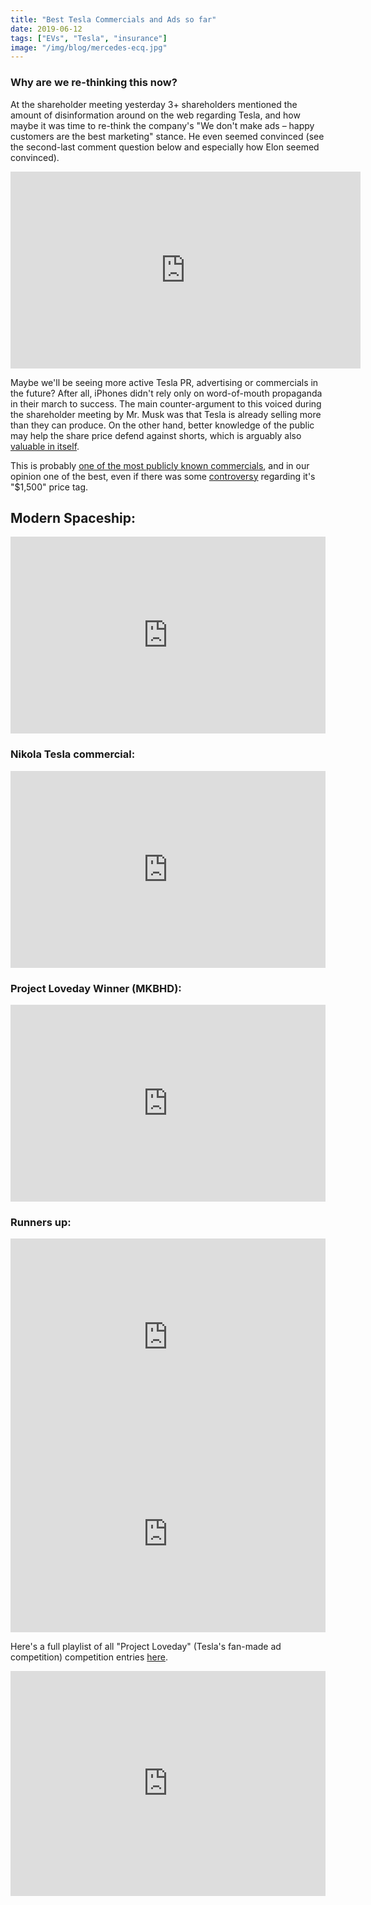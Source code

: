 ```yaml
---
title: "Best Tesla Commercials and Ads so far"
date: 2019-06-12
tags: ["EVs", "Tesla", "insurance"]
image: "/img/blog/mercedes-ecq.jpg"
---
```


### Why are we re-thinking this now?

At the shareholder meeting yesterday 3+ shareholders mentioned the amount of disinformation around on the web regarding Tesla, and how maybe it was time to re-think the company's "We don't make ads – happy customers are the best marketing" stance. He even seemed convinced (see the second-last comment question below and especially how Elon seemed convinced).

<iframe width="560" height="315" src="https://www.youtube.com/embed/Va5i42D13cI?start=6534" frameborder="0" allow="accelerometer; autoplay; encrypted-media; gyroscope; picture-in-picture" allowfullscreen></iframe>

Maybe we'll be seeing more active Tesla PR, advertising or commercials in the future? After all, iPhones didn't rely only on word-of-mouth propaganda in their march to success. The main counter-argument to this voiced during the shareholder meeting by Mr. Musk was that Tesla is already selling more than they can produce. On the other hand, better knowledge of the public may help the share price defend against shorts, which is arguably also [valuable in itself](https://www.teslarati.com/tesla-tsla-bulls-vs-bears-elon-musk-model-3-demand-q2-2019/).


This is probably [one of the most publicly known commercials](https://www.usatoday.com/story/driveon/2014/03/18/tesla-1500-ad-musk/6584835/), and in our opinion one of the best, even if there was some [controversy](https://adage.com/article/agency-viewpoint/tesla-ad-cost-1-500/292345?ttl=1396551200) regarding it's "$1,500" price tag.

## Modern Spaceship:

<iframe width="100%" height="315" src="https://www.youtube.com/embed/Sbr_zx0sjUs" frameborder="0" allow="accelerometer; autoplay; encrypted-media; gyroscope; picture-in-picture" allowfullscreen></iframe>

### Nikola Tesla commercial:

<iframe width="100%" height="315" src="https://www.youtube.com/embed/3pndnueOCrw" frameborder="0" allow="accelerometer; autoplay; encrypted-media; gyroscope; picture-in-picture" allowfullscreen></iframe>



### Project Loveday Winner (MKBHD):

<iframe width="100%" height="315" src="https://www.youtube.com/embed/oSnoYEzZnUg" frameborder="0" allow="accelerometer; autoplay; encrypted-media; gyroscope; picture-in-picture" allowfullscreen></iframe>

### Runners up:

<iframe width="100%" height="315" src="https://www.youtube.com/embed/tTkNWiYR_Vo" frameborder="0" allow="accelerometer; autoplay; encrypted-media; gyroscope; picture-in-picture" allowfullscreen></iframe>

<iframe width="100%" height="315" src="https://www.youtube.com/embed/4y4rhK-OB5Q" frameborder="0" allow="accelerometer; autoplay; encrypted-media; gyroscope; picture-in-picture" allowfullscreen></iframe>

Here's a full playlist of all "Project Loveday" (Tesla's fan-made ad competition) competition entries [here](https://www.youtube.com/playlist?list=PL6-KpxT_cAPfpXYPUIWx0NGWXAxyW-BBg).


<iframe src="https://player.vimeo.com/video/140983024" width="100%" height="360" frameborder="0" allow="autoplay; fullscreen" allowfullscreen></iframe>